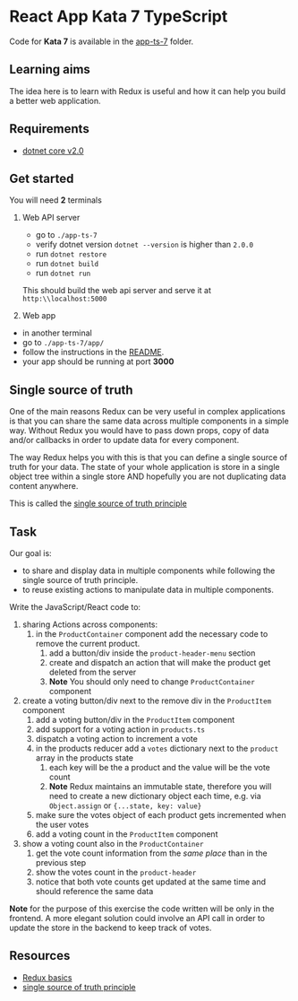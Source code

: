 # React App Kata 7 TypeScript

Code for **Kata 7** is available in the [app-ts-7](app-ts-7) folder.

## Learning aims

The idea here is to learn with Redux is useful and how it can help you build a better web application.

## Requirements

* [dotnet core v2.0](https://www.microsoft.com/net/core)

## Get started

You will need **2** terminals

1. Web API server
    * go to `./app-ts-7`
    * verify dotnet version `dotnet --version` is higher than `2.0.0`
    * run `dotnet restore`
    * run `dotnet build`
    * run `dotnet run`

    This should build the web api server and serve it at `http:\\localhost:5000`
1. Web app

* in another terminal
* go to `./app-ts-7/app/`
* follow the instructions in the [README](README.md#run-the-app).
* your app should be running at port **3000**

## Single source of truth

One of the main reasons Redux can be very useful in complex applications is that you can share the same data across multiple components in a simple way. Without Redux you would have to pass down props, copy of data and/or callbacks in order to update data for every component.

The way Redux helps you with this is that you can define a single source of truth for your data.
The state of your whole application is store in a single object tree within a single store AND hopefully you are not duplicating data content anywhere.

This is called the [single source of truth principle](https://github.com/reactjs/redux/blob/master/docs/introduction/ThreePrinciples.md)

## Task

Our goal is:

* to share and display data in multiple components while following the single source of truth principle.
* to reuse existing actions to manipulate data in multiple components.

Write the JavaScript/React code to:

1. sharing Actions across components:
    1. in the `ProductContainer` component add the necessary code to remove the current product.
        1. add a button/div inside the `product-header-menu` section
        1. create and dispatch an action that will make the product get deleted from the server
        1. **Note** You should only need to change `ProductContainer` component
1. create a voting button/div next to the remove div in the `ProductItem` component
    1. add a voting button/div in the `ProductItem` component
    1. add support for a voting action in `products.ts`
    1. dispatch a voting action to increment a vote
    1. in the products reducer add a `votes` dictionary next to the `product` array in the products state
        1. each key will be the a product and the value will be the vote count
        1. **Note** Redux maintains an immutable state, therefore you will need to create a new dictionary object each time, e.g. via `Object.assign` or `{...state, key: value}`
    1. make sure the votes object of each product gets incremented when the user votes
    1. add a voting count in the `ProductItem` component
1. show a voting count also in the `ProductContainer`
    1. get the vote count information from the _same place_ than in the previous step
    1. show the votes count in the `product-header`
    1. notice that both vote counts get updated at the same time and should reference the same data

**Note** for the purpose of this exercise the code written will be only in the frontend. A more elegant solution could involve an API call in order to update the store in the backend to keep track of votes.

## Resources

* [Redux basics](https://redux.js.org/docs/basics/)
* [single source of truth principle](https://github.com/reactjs/redux/blob/master/docs/introduction/ThreePrinciples.md)